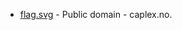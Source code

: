 * [flag.svg](https://commons.wikimedia.org/wiki/File:Svelvik_komm.svg) - Public domain - caplex.no.
